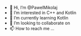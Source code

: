 - 👋 Hi, I’m @PawelMikolaj
- 👀 I’m interested in C++ and Kotlin
- 🌱 I’m currently learning Kotlin
- 💞️ I’m looking to collaborate on 
- 📫 How to reach me ...

<!---
PawelMikolaj/PawelMikolaj is a ✨ special ✨ repository because its `README.md` (this file) appears on your GitHub profile.
You can click the Preview link to take a look at your changes.
--->
